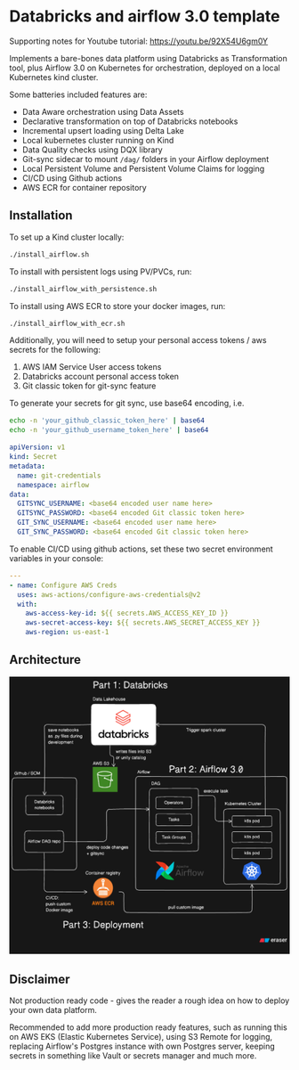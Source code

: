 # Databricks and airflow 3.0 template

Supporting notes for Youtube tutorial: https://youtu.be/92X54U6gm0Y

Implements a bare-bones data platform using Databricks as Transformation tool, plus Airflow 3.0 on Kubernetes for orchestration, deployed on a local Kubernetes kind cluster.

Some batteries included features are:

- Data Aware orchestration using Data Assets
- Declarative transformation on top of Databricks notebooks
- Incremental upsert loading using Delta Lake
- Local kubernetes cluster running on Kind
- Data Quality checks using DQX library
- Git-sync sidecar to mount `/dag/` folders in your Airflow deployment
- Local Persistent Volume and Persistent Volume Claims for logging
- CI/CD using Github actions
- AWS ECR for container repository

## Installation

To set up a Kind cluster locally:

```bash
./install_airflow.sh
```

To install with persistent logs using PV/PVCs, run:

```bash
./install_airflow_with_persistence.sh
```

To install using AWS ECR to store your docker images, run:

```bash
./install_airflow_with_ecr.sh
```

Additionally, you will need to setup your personal access tokens / aws secrets for the following:

1. AWS IAM Service User access tokens
2. Databricks account personal access token
3. Git classic token for git-sync feature

To generate your secrets for git sync, use base64 encoding, i.e.

```bash
echo -n 'your_github_classic_token_here' | base64
echo -n 'your_github_username_token_here' | base64
```

```yaml
apiVersion: v1
kind: Secret
metadata:
  name: git-credentials
  namespace: airflow
data:
  GITSYNC_USERNAME: <base64 encoded user name here>
  GITSYNC_PASSWORD: <base64 encoded Git classic token here>
  GIT_SYNC_USERNAME: <base64 encoded user name here>
  GIT_SYNC_PASSWORD: <base64 encoded Git classic token here>
```

To enable CI/CD using github actions, set these two secret environment variables in your console:

```yaml
---
- name: Configure AWS Creds
  uses: aws-actions/configure-aws-credentials@v2
  with:
    aws-access-key-id: ${{ secrets.AWS_ACCESS_KEY_ID }}
    aws-secret-access-key: ${{ secrets.AWS_SECRET_ACCESS_KEY }}
    aws-region: us-east-1
```

## Architecture

![architecture.png](architecture.png)

## Disclaimer

Not production ready code - gives the reader a rough idea on how to deploy your own data platform.

Recommended to add more production ready features, such as running this on AWS EKS (Elastic Kubernetes Service), using S3 Remote for logging, replacing Airflow's Postgres instance with own Postgres server, keeping secrets in something like Vault or secrets manager and much more.
